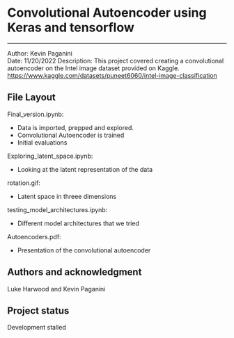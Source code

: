 # Convolutional Autoencoder using Keras and tensorflow
-----------------------------------------------------------------------------

Author: Kevin Paganini   
Date: 11/20/2022
Description: This project covered creating a convolutional autoencoder on the Intel image dataset provided on Kaggle. 
https://www.kaggle.com/datasets/puneet6060/intel-image-classification    

## File Layout 

Final_version.ipynb:     
- Data is imported, prepped and explored.
- Convolutional Autoencoder is trained   
- Initial evaluations

Exploring_latent_space.ipynb:   
- Looking at the latent representation of the data

rotation.gif:  
- Latent space in threee dimensions

testing_model_architectures.ipynb:  
- Different model architectures that we tried

Autoencoders.pdf:
- Presentation of the convolutional autoencoder



## Authors and acknowledgment
Luke Harwood and Kevin Paganini



## Project status
Development stalled
